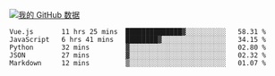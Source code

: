 [![我的 GitHub 数据](https://github-readme-stats.vercel.app/api?username=unbrain&?theme=dark)]()

<!--START_SECTION:waka-->
```text
Vue.js       11 hrs 25 mins  ██████████████▓░░░░░░░░░░   58.31 % 
JavaScript   6 hrs 41 mins   ████████▓░░░░░░░░░░░░░░░░   34.15 % 
Python       32 mins         ▓░░░░░░░░░░░░░░░░░░░░░░░░   02.80 % 
JSON         27 mins         ▓░░░░░░░░░░░░░░░░░░░░░░░░   02.32 % 
Markdown     12 mins         ▒░░░░░░░░░░░░░░░░░░░░░░░░   01.07 % 
```
<!--END_SECTION:waka-->
